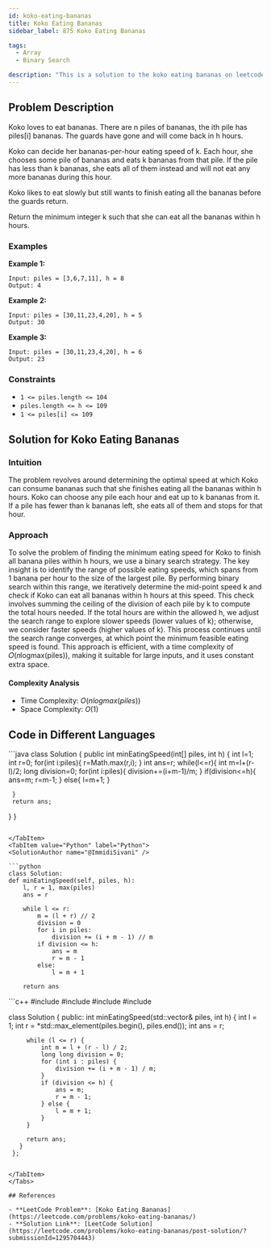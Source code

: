 ```yaml
---
id: koko-eating-bananas
title: Koko Eating Bananas
sidebar_label: 875 Koko Eating Bananas

tags:
  - Array
  - Binary Search

description: "This is a solution to the koko eating bananas on leetcode"
---
```


## Problem Description

Koko loves to eat bananas. There are n piles of bananas, the ith pile has piles[i] bananas. The guards have gone and will come back in h hours.

Koko can decide her bananas-per-hour eating speed of k. Each hour, she chooses some pile of bananas and eats k bananas from that pile. If the pile has less than k bananas, she eats all of them instead and will not eat any more bananas during this hour.

Koko likes to eat slowly but still wants to finish eating all the bananas before the guards return.

Return the minimum integer k such that she can eat all the bananas within h hours.

### Examples

**Example 1:**

```
Input: piles = [3,6,7,11], h = 8
Output: 4
```

**Example 2:**

```
Input: piles = [30,11,23,4,20], h = 5
Output: 30

```

**Example 3:**

```
Input: piles = [30,11,23,4,20], h = 6
Output: 23

```

### Constraints

- `1 <= piles.length <= 104`
- `piles.length <= h <= 109`
- `1 <= piles[i] <= 109`

## Solution for Koko Eating Bananas

### Intuition

The problem revolves around determining the optimal speed at which Koko can consume bananas such that she finishes eating all the bananas within h hours. Koko can choose any pile each hour and eat up to k bananas from it. If a pile has fewer than k bananas left, she eats all of them and stops for that hour.

### Approach

To solve the problem of finding the minimum eating speed for Koko to finish all banana piles within h hours, we use a binary search strategy. The key insight is to identify the range of possible eating speeds, which spans from 1 banana per hour to the size of the largest pile. By performing binary search within this range, we iteratively determine the mid-point speed k and check if Koko can eat all bananas within h hours at this speed. This check involves summing the ceiling of the division of each pile by k to compute the total hours needed. If the total hours are within the allowed h, we adjust the search range to explore slower speeds (lower values of k); otherwise, we consider faster speeds (higher values of k). This process continues until the search range converges, at which point the minimum feasible eating speed is found. This approach is efficient, with a time complexity of
𝑂(𝑛logmax(piles)), making it suitable for large inputs, and it uses constant extra space.

#### Complexity Analysis

- Time Complexity: $O(nlogmax(piles))$
- Space Complexity: $O(1)$

## Code in Different Languages

<Tabs>
  <TabItem value="Java" label="Java">
  <SolutionAuthor name="@ImmidiSivani" />
 ```java
 class Solution {
 public int minEatingSpeed(int[] piles, int h) {
     int l=1;
     int r=0;
     for(int i:piles){
         r=Math.max(r,i);
     }
     int ans=r;
     while(l<=r){
         int m=l+(r-l)/2;
         long division=0;
         for(int i:piles){
             division+=(i+m-1)/m;
         }
         if(division<=h){
             ans=m;
             r=m-1;
         }
         else{
             l=m+1;
         }

     }
     return ans;

}
}

````

</TabItem>
<TabItem value="Python" label="Python">
<SolutionAuthor name="@ImmidiSivani" />

```python
class Solution:
def minEatingSpeed(self, piles, h):
    l, r = 1, max(piles)
    ans = r

    while l <= r:
        m = (l + r) // 2
        division = 0
        for i in piles:
            division += (i + m - 1) // m
        if division <= h:
            ans = m
            r = m - 1
        else:
            l = m + 1

    return ans
````

  </TabItem>

  <TabItem value="c++" label="c++">
  <SolutionAuthor name="@ImmidiSivani" />
  ```c++
   #include <iostream>
   #include <vector>
   #include <algorithm>
   #include <cmath>

class Solution {
public:
int minEatingSpeed(std::vector<int>& piles, int h) {
int l = 1;
int r = \*std::max_element(piles.begin(), piles.end());
int ans = r;

         while (l <= r) {
             int m = l + (r - l) / 2;
             long long division = 0;
             for (int i : piles) {
                 division += (i + m - 1) / m;
             }
             if (division <= h) {
                 ans = m;
                 r = m - 1;
             } else {
                 l = m + 1;
             }
         }

         return ans;
       }
     };

```

</TabItem>
</Tabs>

## References

- **LeetCode Problem**: [Koko Eating Bananas](https://leetcode.com/problems/koko-eating-bananas/)
- **Solution Link**: [LeetCode Solution](https://leetcode.com/problems/koko-eating-bananas/post-solution/?submissionId=1295704443)
```
